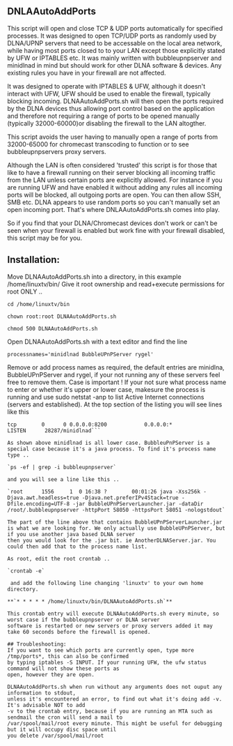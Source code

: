 ## DNLAAutoAddPorts

This script will open and close TCP & UDP ports automatically for specified processes. It was designed to open TCP/UDP ports as randomly used by DLNA/UPNP servers that need to be accessable on the local area network, while having most ports closed to to your LAN except those explicitly stated by UFW or IPTABLES etc. It was mainly written with bubbleupnpserver
and minidlnad in mind but should work for other DLNA software & devices. Any existing rules you have in your firewall are not affected.

It was designed to operate with IPTABLES & UFW, although it doesn't interact with UFW, UFW should be used
to enable the firewall, typically blocking incoming. DLNAAutoAddPorts.sh will then open the ports required
by the DLNA devices thus allowing port control based on the application and therefore not requiring a range
of ports to be opened manually (typically 32000-60000)or disabling the firewall to the LAN altogther. 

This script avoids the user having to manually open a range of ports from 32000-65000 for chromecast transcoding
 to function or to see bubbleupnpservers proxy servers.

Although the LAN is often considered 'trusted' this script is for those that like to have a
firewall running on their server blocking all incoming traffic from the LAN unless certain
ports are explicitly allowed. For instance if you are running UFW and have enabled it without adding any rules
all incoming ports will be blocked, all outgoing ports are open. You can then allow SSH, SMB etc. DLNA
appears to use random ports so you can't manually set an open incoming port. That's where DNLAAutoAddPorts.sh
comes into play.

So if you find that your DLNA/Chromecast devices don't work or can't be seen when your firewall is enabled
but work fine with your firewall disabled, this script may be for you.

## Installation:
Move DLNAAutoAddPorts.sh into a directory, in this example /home/linuxtv/bin/
Give it root ownership and read+execute permissions for root ONLY ..

`cd /home/linuxtv/bin`

`chown root:root DLNAAutoAddPorts.sh`

`chmod 500 DLNAAutoAddPorts.sh`

Open DLNAAutoAddPorts.sh with a text editor and find the line 

`processnames='minidlnad BubbleUPnPServer rygel'`

Remove or add process names as required, the default entries are minidlna, BubbleUPnPServer and rygel, if your
not running any of these servers feel free to remove them. Case is important ! If your not sure what process name
to enter or whether it's upper or lower case, makesure the process is running and use sudo netstat -anp to list
Active Internet connections (servers and established). At the top section of the listing you will see lines like this

```tcp        0      0 192.168.1.72:58051      0.0.0.0:*               LISTEN      1556/java 
tcp        0      0 0.0.0.0:8200            0.0.0.0:*               LISTEN      28287/minidlnad```

As shown above minidlnad is all lower case. BubbleuPnPServer is a special case because it's a java process. To find it's process name
type ..

`ps -ef | grep -i bubbleupnpserver`

and you will see a line like this ..

`root      1556     1  0 16:38 ?        00:01:26 java -Xss256k -Djava.awt.headless=true -Djava.net.preferIPv4Stack=true -Dfile.encoding=UTF-8 -jar BubbleUPnPServerLauncher.jar -dataDir /root/.bubbleupnpserver -httpPort 58050 -httpsPort 58051 -nologstdout`

The part of the line above that contains BubbleUPnPServerLauncher.jar is what we are looking for. We only actually use BubbleUPnPServer, but if you use another java based DLNA server
then you would look for the .jar bit. ie AnotherDLNAServer.jar. You could then add that to the process name list.

As root, edit the root crontab ..

`crontab -e`

 and add the following line changing 'linuxtv' to your own home directory.

**`* * * * * /home/linuxtv/bin/DLNAAutoAddPorts.sh`**

This crontab entry will execute DLNAAutoAddPorts.sh every minute, so worst case if the bubbleupnpserver or DLNA server
software is restarted or new servers or proxy servers added it may take 60 seconds before the firewall is opened.

## Troubleshooting:
If you want to see which ports are currently open, type more /tmp/ports*, this can also be confirmed
by typing iptables -S INPUT. If your running UFW, the ufw status command will not show these ports as
open, however they are open.

DLNAAutoAddPorts.sh when run without any arguments does not ouput any information to stdout,
unless it's encountered an error, to find out what it's doing add -v. It's advisable NOT to add
-v to the crontab entry, because if you are running an MTA such as sendmail the cron will send a mail to
/var/spool/mail/root every minute. This might be useful for debugging but it will occupy disc space until
you delete /var/spool/mail/root

